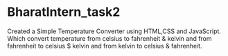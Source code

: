 # BharatIntern_task2
Created a Simple Temperature Converter using HTML,CSS and JavaScript. Which convert temperature from celsius to fahrenheit & kelvin and from fahrenheit to celsius $ kelvin and from kelvin to celsius & fahrenheit.
